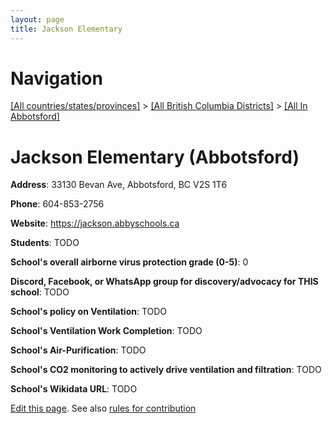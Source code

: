 ```yaml
---
layout: page
title: Jackson Elementary
---
```

# Navigation

[[All countries/states/provinces]](../../..) > [[All British Columbia Districts]](../..) > [[All In Abbotsford]](..)

# Jackson Elementary (Abbotsford)

**Address**: 33130 Bevan Ave, Abbotsford, BC V2S 1T6

**Phone**: 604-853-2756

**Website**: <https://jackson.abbyschools.ca>

**Students**: TODO

**School's overall airborne virus protection grade (0-5)**: 0

**Discord, Facebook, or WhatsApp group for discovery/advocacy for THIS school**: TODO

**School's policy on Ventilation**: TODO

**School's Ventilation Work Completion**: TODO

**School's Air-Purification**: TODO

**School's CO2 monitoring to actively drive ventilation and filtration**: TODO

**School's Wikidata URL**: TODO


[Edit this page](https://github.com/ventilate-schools/BC/edit/main/./Abbotsford/Jackson_Elementary.md). See also [rules for contribution](../../../contribution-rules/)